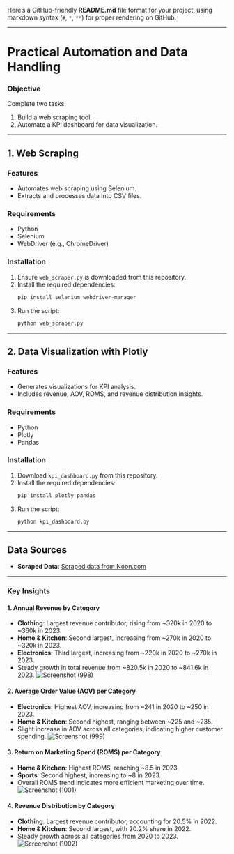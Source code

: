 Here’s a GitHub-friendly **README.md** file format for your project, using markdown syntax (`#`, `*`, `**`) for proper rendering on GitHub.

---

# **Practical Automation and Data Handling**

### **Objective**
Complete two tasks:
1. Build a web scraping tool.
2. Automate a KPI dashboard for data visualization.

---

## **1. Web Scraping**

### **Features**
- Automates web scraping using Selenium.
- Extracts and processes data into CSV files.

### **Requirements**
- Python
- Selenium
- WebDriver (e.g., ChromeDriver)

### **Installation**
1. Ensure `web_scraper.py` is downloaded from this repository.
2. Install the required dependencies:
   ```bash
   pip install selenium webdriver-manager
   ```
3. Run the script:
   ```bash
   python web_scraper.py
   ```

---

## **2. Data Visualization with Plotly**

### **Features**
- Generates visualizations for KPI analysis.
- Includes revenue, AOV, ROMS, and revenue distribution insights.

### **Requirements**
- Python
- Plotly
- Pandas

### **Installation**
1. Download `kpi_dashboard.py` from this repository.
2. Install the required dependencies:
   ```bash
   pip install plotly pandas
   ```
3. Run the script:
   ```bash
   python kpi_dashboard.py
   ```

---

## **Data Sources**
- **Scraped Data**: [Scraped data from Noon.com](https://docs.google.com/spreadsheets/d/1eAJN1HEAf4BFrYAx7BDOtcQ3t5t09Rna7wPDdjBX0uI/edit?usp=sharing)

---

### **Key Insights**

#### **1. Annual Revenue by Category**
- **Clothing**: Largest revenue contributor, rising from ~320k in 2020 to ~360k in 2023.
- **Home & Kitchen**: Second largest, increasing from ~270k in 2020 to ~320k in 2023.
- **Electronics**: Third largest, increasing from ~220k in 2020 to ~270k in 2023.
- Steady growth in total revenue from ~820.5k in 2020 to ~841.6k in 2023.
  ![Screenshot (998)](https://github.com/user-attachments/assets/b372f4d2-7707-497d-8474-c8af0436b8c2)

  

#### **2. Average Order Value (AOV) per Category**
- **Electronics**: Highest AOV, increasing from ~241 in 2020 to ~250 in 2023.
- **Home & Kitchen**: Second highest, ranging between ~225 and ~235.
- Slight increase in AOV across all categories, indicating higher customer spending.
  ![Screenshot (999)](https://github.com/user-attachments/assets/05167283-8e3f-4b13-a1ee-2a2ed4b63cd7)


#### **3. Return on Marketing Spend (ROMS) per Category**
- **Home & Kitchen**: Highest ROMS, reaching ~8.5 in 2023.
- **Sports**: Second highest, increasing to ~8 in 2023.
- Overall ROMS trend indicates more efficient marketing over time.
![Screenshot (1001)](https://github.com/user-attachments/assets/6a980a15-b690-4b30-9b8d-7f4fb68f9194)


#### **4. Revenue Distribution by Category**
- **Clothing**: Largest revenue contributor, accounting for 20.5% in 2022.
- **Home & Kitchen**: Second largest, with 20.2% share in 2022.
- Steady growth across all categories from 2020 to 2023.
![Screenshot (1002)](https://github.com/user-attachments/assets/2003f454-de81-46cd-8f7d-dbc930954398)

